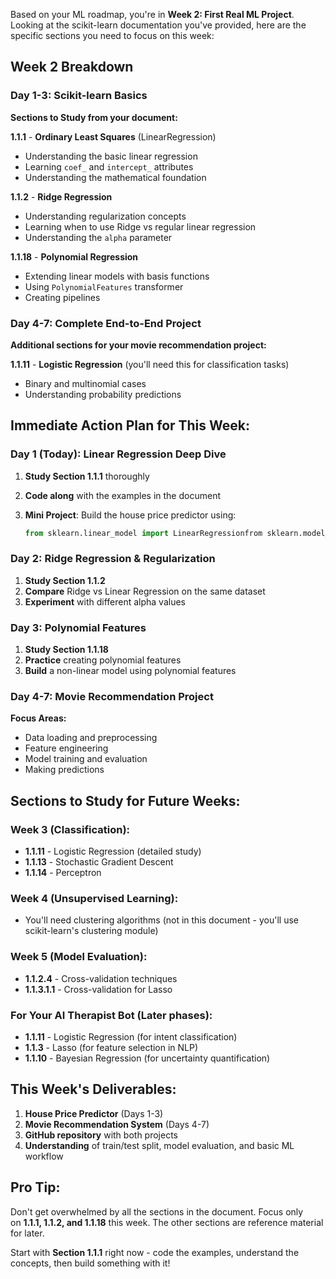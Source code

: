 
Based on your ML roadmap, you're in **Week 2: First Real ML Project**. Looking at the scikit-learn documentation you've provided, here are the specific sections you need to focus on this week:

## Week 2 Breakdown

### Day 1-3: Scikit-learn Basics

**Sections to Study from your document:**

**1.1.1** - **Ordinary Least Squares** (LinearRegression)

- Understanding the basic linear regression
- Learning `coef_` and `intercept_` attributes
- Understanding the mathematical foundation

**1.1.2** - **Ridge Regression**

- Understanding regularization concepts
- Learning when to use Ridge vs regular linear regression
- Understanding the `alpha` parameter

**1.1.18** - **Polynomial Regression**

- Extending linear models with basis functions
- Using `PolynomialFeatures` transformer
- Creating pipelines

### Day 4-7: Complete End-to-End Project

**Additional sections for your movie recommendation project:**

**1.1.11** - **Logistic Regression** (you'll need this for classification tasks)

- Binary and multinomial cases
- Understanding probability predictions

## Immediate Action Plan for This Week:

### Day 1 (Today): Linear Regression Deep Dive

1. **Study Section 1.1.1** thoroughly
2. **Code along** with the examples in the document
3. **Mini Project**: Build the house price predictor using:
    
    ```python
    from sklearn.linear_model import LinearRegressionfrom sklearn.model_selection import train_test_splitfrom sklearn.metrics import mean_squared_error
    ```
    

### Day 2: Ridge Regression & Regularization

1. **Study Section 1.1.2**
2. **Compare** Ridge vs Linear Regression on the same dataset
3. **Experiment** with different alpha values

### Day 3: Polynomial Features

1. **Study Section 1.1.18**
2. **Practice** creating polynomial features
3. **Build** a non-linear model using polynomial features

### Day 4-7: Movie Recommendation Project

**Focus Areas:**

- Data loading and preprocessing
- Feature engineering
- Model training and evaluation
- Making predictions

## Sections to Study for Future Weeks:

### Week 3 (Classification):

- **1.1.11** - Logistic Regression (detailed study)
- **1.1.13** - Stochastic Gradient Descent
- **1.1.14** - Perceptron

### Week 4 (Unsupervised Learning):

- You'll need clustering algorithms (not in this document - you'll use scikit-learn's clustering module)

### Week 5 (Model Evaluation):

- **1.1.2.4** - Cross-validation techniques
- **1.1.3.1.1** - Cross-validation for Lasso

### For Your AI Therapist Bot (Later phases):

- **1.1.11** - Logistic Regression (for intent classification)
- **1.1.3** - Lasso (for feature selection in NLP)
- **1.1.10** - Bayesian Regression (for uncertainty quantification)

## This Week's Deliverables:

1. **House Price Predictor** (Days 1-3)
2. **Movie Recommendation System** (Days 4-7)
3. **GitHub repository** with both projects
4. **Understanding** of train/test split, model evaluation, and basic ML workflow

## Pro Tip:

Don't get overwhelmed by all the sections in the document. Focus only on **1.1.1, 1.1.2, and 1.1.18** this week. The other sections are reference material for later.

Start with **Section 1.1.1** right now - code the examples, understand the concepts, then build something with it!